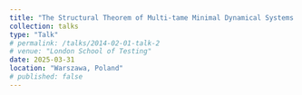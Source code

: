 ```yaml
---
title: "The Structural Theorem of Multi-tame Minimal Dynamical Systems for General Groups "
collection: talks
type: "Talk"
# permalink: /talks/2014-02-01-talk-2
# venue: "London School of Testing"
date: 2025-03-31
location: "Warszawa, Poland"
# published: false
---
```



